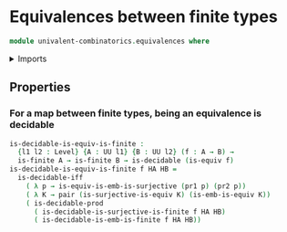 # Equivalences between finite types

```agda
module univalent-combinatorics.equivalences where
```

<details><summary>Imports</summary>

```agda
open import univalent-combinatorics.embeddings
open import univalent-combinatorics.finite-types
open import univalent-combinatorics.surjective-maps
open import foundation.equivalences public
open import foundation.decidable-types
open import foundation.dependent-pair-types
open import foundation.universe-levels
```

</details>

## Properties

### For a map between finite types, being an equivalence is decidable

```agda
is-decidable-is-equiv-is-finite :
  {l1 l2 : Level} {A : UU l1} {B : UU l2} (f : A → B) →
  is-finite A → is-finite B → is-decidable (is-equiv f)
is-decidable-is-equiv-is-finite f HA HB =
  is-decidable-iff
    ( λ p → is-equiv-is-emb-is-surjective (pr1 p) (pr2 p))
    ( λ K → pair (is-surjective-is-equiv K) (is-emb-is-equiv K))
    ( is-decidable-prod
      ( is-decidable-is-surjective-is-finite f HA HB)
      ( is-decidable-is-emb-is-finite f HA HB))
```
